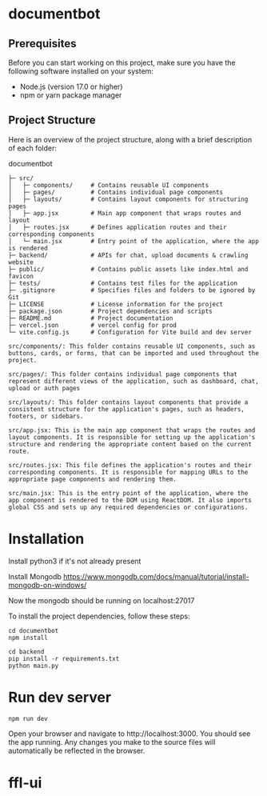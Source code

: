 # documentbot

## Prerequisites
Before you can start working on this project, make sure you have the following software installed on your system:

 - Node.js (version 17.0 or higher)
 - npm or yarn package manager


## Project Structure
Here is an overview of the project structure, along with a brief description of each folder:

documentbot
```
├─ src/
│   ├─ components/     # Contains reusable UI components
│   ├─ pages/          # Contains individual page components
│   ├─ layouts/        # Contains layout components for structuring pages
│   ├─ app.jsx         # Main app component that wraps routes and layout
│   ├─ routes.jsx      # Defines application routes and their corresponding components
│   └─ main.jsx        # Entry point of the application, where the app is rendered
├─ backend/            # APIs for chat, upload documents & crawling website
├─ public/             # Contains public assets like index.html and favicon
├─ tests/              # Contains test files for the application
├─ .gitignore          # Specifies files and folders to be ignored by Git
├─ LICENSE             # License information for the project
├─ package.json        # Project dependencies and scripts
├─ README.md           # Project documentation
├─ vercel.json         # vercel config for prod
└─ vite.config.js      # Configuration for Vite build and dev server
```

```
src/components/: This folder contains reusable UI components, such as buttons, cards, or forms, that can be imported and used throughout the project.

src/pages/: This folder contains individual page components that represent different views of the application, such as dashboard, chat, upload or auth pages

src/layouts/: This folder contains layout components that provide a consistent structure for the application's pages, such as headers, footers, or sidebars.

src/app.jsx: This is the main app component that wraps the routes and layout components. It is responsible for setting up the application's structure and rendering the appropriate content based on the current route.

src/routes.jsx: This file defines the application's routes and their corresponding components. It is responsible for mapping URLs to the appropriate page components and rendering them.

src/main.jsx: This is the entry point of the application, where the app component is rendered to the DOM using ReactDOM. It also imports global CSS and sets up any required dependencies or configurations.
```

# Installation

Install python3 if it's not already present

Install Mongodb
https://www.mongodb.com/docs/manual/tutorial/install-mongodb-on-windows/

Now the mongodb should be running on localhost:27017

To install the project dependencies, follow these steps:

```
cd documentbot
npm install
```

```
cd backend
pip install -r requirements.txt
python main.py
```

# Run dev server

```
npm run dev
```

Open your browser and navigate to http://localhost:3000. You should see the app running. Any changes you make to the source files will automatically be reflected in the browser.
# ffl-ui
